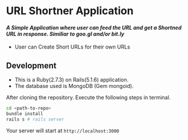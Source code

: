 # URL Shortner Application
#### _A Simple Application where user can feed the URL and get a Shortned URL in response. Similiar to goo.gl and/or bit.ly_
- User can Create Short URLs for their own URLs

## Development
- This is a Ruby(2.7.3) on Rails(5.1.6) application.
- The database used is MongoDB (Gem mongoid).

After cloning the repository. Execute the following steps in terminal.
```sh
cd <path-to-repo>
bundle install
rails s # rails server
```
Your server will start at ```http://localhost:3000```
